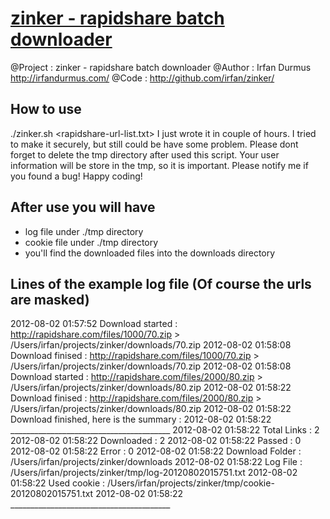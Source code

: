 [zinker - rapidshare batch downloader](http://github.com/irfan/zinker/) 
======================================================================================
@Project : zinker - rapidshare batch downloader
@Author  : Irfan Durmus http://irfandurmus.com/
@Code    : http://github.com/irfan/zinker/

How to use 
--------------------------------------
./zinker.sh <username> <password> <rapidshare-url-list.txt>
I just wrote it in couple of hours. I tried to make it securely, but still could be have some problem.
Please dont forget to delete the tmp directory after used this script. Your user information will be store in the tmp, so it is important.
Please notify me if you found a bug!
Happy coding!

After use you will have
--------------------------------------
- log file under ./tmp directory
- cookie file under ./tmp directory
- you'll find the downloaded files into the downloads directory


Lines of the example log file (Of course the urls are masked)
--------------------------------------
2012-08-02 01:57:52 Download started : http://rapidshare.com/files/1000/70.zip > /Users/irfan/projects/zinker/downloads/70.zip
2012-08-02 01:58:08 Download finised : http://rapidshare.com/files/1000/70.zip > /Users/irfan/projects/zinker/downloads/70.zip
2012-08-02 01:58:08 Download started : http://rapidshare.com/files/2000/80.zip > /Users/irfan/projects/zinker/downloads/80.zip
2012-08-02 01:58:22 Download finised : http://rapidshare.com/files/2000/80.zip > /Users/irfan/projects/zinker/downloads/80.zip
2012-08-02 01:58:22 Download finished, here is the summary :
2012-08-02 01:58:22 ________________________________________
2012-08-02 01:58:22 Total Links : 2 
2012-08-02 01:58:22 Downloaded : 2 
2012-08-02 01:58:22 Passed : 0 
2012-08-02 01:58:22 Error : 0 
2012-08-02 01:58:22 Download Folder : /Users/irfan/projects/zinker/downloads
2012-08-02 01:58:22 Log File : /Users/irfan/projects/zinker/tmp/log-20120802015751.txt
2012-08-02 01:58:22 Used cookie : /Users/irfan/projects/zinker/tmp/cookie-20120802015751.txt
2012-08-02 01:58:22 ________________________________________